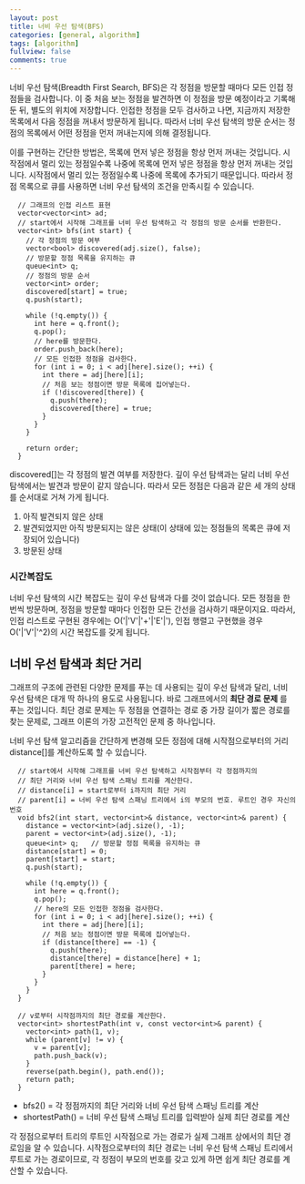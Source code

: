 ```yaml
---
layout: post
title: 너비 우선 탐색(BFS)
categories: [general, algorithm]
tags: [algorithm]
fullview: false
comments: true
---
```


너비 우선 탐색(Breadth First Search, BFS)은 각 정점을 방문할 때마다 모든 인접 정점들을 검사합니다. 이 중 처음 보는 정점을 발견하면 이 정점을 방문 예정이라고 기록해 둔 뒤, 별도의 위치에 저장합니다. 인접한 정점을 모두 검사하고 나면, 지금까지 저장한 목록에서 다음 정점을 꺼내서 방문하게 됩니다. 따라서 너비 우선 탐색의 방문 순서는 정점의 목록에서 어떤 정점을 먼저 꺼내는지에 의해 결정됩니다.

이를 구현하는 간단한 방법은, 목록에 먼저 넣은 정점을 항상 먼저 꺼내는 것입니다. 시작점에서 멀리 있는 정점일수록 나중에 목록에 먼저 넣은 정점을 항상 먼저 꺼내는 것입니다. 시작점에서 멀리 있는 정점일수록 나중에 목록에 추가되기 때문입니다. 따라서 정점 목록으로 큐를 사용하면 너비 우선 탐색의 조건을 만족시킬 수 있습니다.


```
  // 그래프의 인접 리스트 표현
  vector<vector<int> ad;
  // start에서 시작해 그래프를 너비 우선 탐색하고 각 정점의 방문 순서를 반환한다.
  vector<int> bfs(int start) {
    // 각 정점의 방문 여부
    vector<bool> discovered(adj.size(), false);
    // 방문할 정점 목록을 유지하는 큐
    queue<int> q;
    // 정점의 방문 순서
    vector<int> order;
    discovered[start] = true;
    q.push(start);

    while (!q.empty()) {
      int here = q.front();
      q.pop();
      // here를 방문한다.
      order.push_back(here);
      // 모든 인접한 정점을 검사한다.
      for (int i = 0; i < adj[here].size(); ++i) {
        int there = adj[here][i];
        // 처음 보는 정점이면 방문 목록에 집어넣는다.
        if (!discovered[there]) {
          q.push(there);
          discovered[there] = true;
        }
      }
    }

    return order;
  }
```

discovered[]는 각 정점의 발견 여부를 저장한다. 깊이 우선 탐색과는 달리 너비 우선 탐색에서는 발견과 방문이 같지 않습니다. 따라서 모든 정점은 다음과 같은 세 개의 상태를 순서대로 거쳐 가게 됩니다.

1. 아직 발견되지 않은 상태
2. 발견되었지만 아직 방문되지는 않은 상태(이 상태에 있는 정점들의 목록은 큐에 저장되어 있습니다)
3. 방문된 상태


### 시간복잡도

너비 우선 탐색의 시간 복잡도는 깊이 우선 탐색과 다를 것이 없습니다. 모든 정점을 한 번씩 방문하며, 정점을 방문할 때마다 인접한 모든 간선을 검사하기 때문이지요. 따라서, 인접 리스트로 구현된 경우에는 O('|'V'|'+'|'E'|'), 인접 행렬고 구현했을 경우 O('|'V'|'^2)의 시간 복잡도를 갖게 됩니다.


## 너비 우선 탐색과 최단 거리

그래프의 구조에 관련된 다양한 문제를 푸는 데 사용되는 깊이 우선 탐색과 달리, 너비 우선 탐색은 대개 딱 하나의 용도로 사용됩니다. 바로 그래프에서의 **최단 경로 문제** 를 푸는 것입니다. 최단 경로 문제는 두 정점을 연결하는 경로 중 가장 길이가 짧은 경로를 찾는 문제로, 그래프 이론의 가장 고전적인 문제 중 하나입니다.

너비 우선 탐색 알고리즘을 간단하게 변경해 모든 정점에 대해 시작점으로부터의 거리 distance[]를 계산하도록 할 수 있습니다.

```
  // start에서 시작해 그래프를 너비 우선 탐색하고 시작점부터 각 정점까지의
  // 최단 거리와 너비 우선 탐색 스패닝 트리를 계산한다.
  // distance[i] = start로부터 i까지의 최단 거리
  // parent[i] = 너비 우선 탐색 스패닝 트리에서 i의 부모의 번호. 루트인 경우 자신의 번호
  void bfs2(int start, vector<int>& distance, vector<int>& parent) {
    distance = vector<int>(adj.size(), -1);
    parent = vector<int>(adj.size(), -1);
    queue<int> q;   // 방문할 정점 목록을 유지하는 큐
    distance[start] = 0;
    parent[start] = start;
    q.push(start);

    while (!q.empty()) {
      int here = q.front();
      q.pop();
      // here의 모든 인접한 정점을 검사한다.
      for (int i = 0; i < adj[here].size(); ++i) {
        int there = adj[here][i];
        // 처음 보는 정점이면 방문 목록에 집어넣는다.
        if (distance[there] == -1) {
          q.push(there);
          distance[there] = distance[here] + 1;
          parent[there] = here;
        }
      }
    }
  }

  // v로부터 시작점까지의 최단 경로를 계산한다.
  vector<int> shortestPath(int v, const vector<int>& parent) {
    vector<int> path(1, v);
    while (parent[v] != v) {
      v = parent[v];
      path.push_back(v);
    }
    reverse(path.begin(), path.end());
    return path;
  }
```

* bfs2() = 각 정점까지의 최단 거리와 너비 우선 탐색 스패닝 트리를 계산<br>
* shortestPath() = 너비 우선 탐색 스패닝 트리를 입력받아 실제 최단 경로를 계산<br>

각 정점으로부터 트리의 루트인 시작점으로 가는 경로가 실제 그래프 상에서의 최단 경로임을 알 수 있습니다. 시작점으로부터의 최단 경로는 너비 우선 탐색 스패닝 트리에서 루트로 가는 경로이므로, 각 정점이 부모의 번호를 갖고 있게 하면 쉽게 최단 경로를 계산할 수 있습니다.
